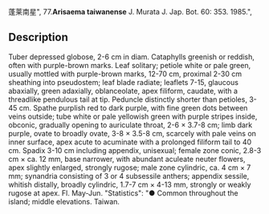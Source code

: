 蓬莱南星",
77.**Arisaema taiwanense** J. Murata J. Jap. Bot. 60: 353. 1985.",

## Description
Tuber depressed globose, 2-6 cm in diam. Cataphylls greenish or reddish, often with purple-brown marks. Leaf solitary; petiole white or pale green, usually mottled with purple-brown marks, 12-70 cm, proximal 2-30 cm sheathing into pseudostem; leaf blade radiate; leaflets 7-15, glaucous abaxially, green adaxially, oblanceolate, apex filiform, caudate, with a threadlike pendulous tail at tip. Peduncle distinctly shorter than petioles, 3-45 cm. Spathe purplish red to dark purple, with fine green dots between veins outside; tube white or pale yellowish green with purple stripes inside, obconic, gradually opening to auriculate throat, 2-6 × 3.7-8 cm; limb dark purple, ovate to broadly ovate, 3-8 × 3.5-8 cm, scarcely with pale veins on inner surface, apex acute to acuminate with a prolonged filiform tail to 40 cm. Spadix 3-10 cm including appendix, unisexual; female zone conic, 2.8-3 cm × ca. 12 mm, base narrower, with abundant aculeate neuter flowers, apex slightly enlarged, strongly rugose; male zone cylindric, ca. 4 cm × 7 mm; synandria consisting of 3 or 4 subsessile anthers; appendix sessile, whitish distally, broadly cylindric, 1.7-7 cm × 4-13 mm, strongly or weakly rugose at apex. Fl. May-Jun.
  "Statistics": "● Common throughout the island; middle elevations. Taiwan.
